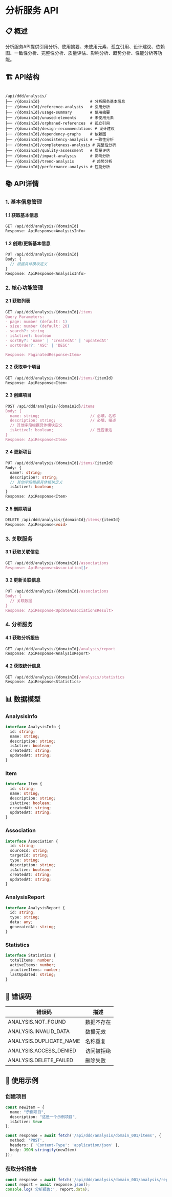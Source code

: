 # 分析服务 API

## 📋 概述

分析服务API提供引用分析、使用摘要、未使用元素、孤立引用、设计建议、依赖图、一致性分析、完整性分析、质量评估、影响分析、趋势分析、性能分析等功能。

## 🏗️ API结构

```

/api/ddd/analysis/
├── /{domainId}                      # 分析服务基本信息
├── /{domainId}/reference-analysis   # 引用分析
├── /{domainId}/usage-summary        # 使用摘要
├── /{domainId}/unused-elements      # 未使用元素
├── /{domainId}/orphaned-references  # 孤立引用
├── /{domainId}/design-recommendations # 设计建议
├── /{domainId}/dependency-graphs    # 依赖图
├── /{domainId}/consistency-analysis # 一致性分析
├── /{domainId}/completeness-analysis # 完整性分析
├── /{domainId}/quality-assessment   # 质量评估
├── /{domainId}/impact-analysis      # 影响分析
├── /{domainId}/trend-analysis        # 趋势分析
└── /{domainId}/performance-analysis # 性能分析
```

## 📚 API详情

### 1. 基本信息管理

#### 1.1 获取基本信息
```typescript
GET /api/ddd/analysis/{domainId}
Response: ApiResponse<AnalysisInfo>
```

#### 1.2 创建/更新基本信息
```typescript
PUT /api/ddd/analysis/{domainId}
Body: {
  // 根据具体模块定义
}
Response: ApiResponse<AnalysisInfo>
```

### 2. 核心功能管理

#### 2.1 获取列表
```typescript
GET /api/ddd/analysis/{domainId}/items
Query Parameters:
- page: number (default: 1)
- size: number (default: 20)
- search?: string
- isActive?: boolean
- sortBy?: 'name' | 'createdAt' | 'updatedAt'
- sortOrder?: 'ASC' | 'DESC'

Response: PaginatedResponse<Item>
```

#### 2.2 获取单个项目
```typescript
GET /api/ddd/analysis/{domainId}/items/{itemId}
Response: ApiResponse<Item>
```

#### 2.3 创建项目
```typescript
POST /api/ddd/analysis/{domainId}/items
Body: {
  name: string;                      // 必填，名称
  description: string;               // 必填，描述
  // 其他字段根据具体模块定义
  isActive?: boolean;                // 是否激活
}
Response: ApiResponse<Item>
```

#### 2.4 更新项目
```typescript
PUT /api/ddd/analysis/{domainId}/items/{itemId}
Body: {
  name?: string;
  description?: string;
  // 其他字段根据具体模块定义
  isActive?: boolean;
}
Response: ApiResponse<Item>
```

#### 2.5 删除项目
```typescript
DELETE /api/ddd/analysis/{domainId}/items/{itemId}
Response: ApiResponse<void>
```

### 3. 关联服务

#### 3.1 获取关联信息
```typescript
GET /api/ddd/analysis/{domainId}/associations
Response: ApiResponse<Association[]>
```

#### 3.2 更新关联信息
```typescript
PUT /api/ddd/analysis/{domainId}/associations
Body: {
  // 关联数据
}
Response: ApiResponse<UpdateAssociationsResult>
```

### 4. 分析服务

#### 4.1 获取分析报告
```typescript
GET /api/ddd/analysis/{domainId}/analysis/report
Response: ApiResponse<AnalysisReport>
```

#### 4.2 获取统计信息
```typescript
GET /api/ddd/analysis/{domainId}/analysis/statistics
Response: ApiResponse<Statistics>
```

## 📊 数据模型

### AnalysisInfo
```typescript
interface AnalysisInfo {
  id: string;
  name: string;
  description: string;
  isActive: boolean;
  createdAt: string;
  updatedAt: string;
}
```

### Item
```typescript
interface Item {
  id: string;
  name: string;
  description: string;
  isActive: boolean;
  createdAt: string;
  updatedAt: string;
}
```

### Association
```typescript
interface Association {
  id: string;
  sourceId: string;
  targetId: string;
  type: string;
  description: string;
  isActive: boolean;
  createdAt: string;
  updatedAt: string;
}
```

### AnalysisReport
```typescript
interface AnalysisReport {
  id: string;
  type: string;
  data: any;
  generatedAt: string;
}
```

### Statistics
```typescript
interface Statistics {
  totalItems: number;
  activeItems: number;
  inactiveItems: number;
  lastUpdated: string;
}
```

## 🔧 错误码

| 错误码 | 描述 |
|--------|------|
| ANALYSIS.NOT_FOUND | 数据不存在 |
| ANALYSIS.INVALID_DATA | 数据无效 |
| ANALYSIS.DUPLICATE_NAME | 名称重复 |
| ANALYSIS.ACCESS_DENIED | 访问被拒绝 |
| ANALYSIS.DELETE_FAILED | 删除失败 |

## 📖 使用示例

### 创建项目
```typescript
const newItem = {
  name: "示例项目",
  description: "这是一个示例项目",
  isActive: true
};

const response = await fetch('/api/ddd/analysis/domain_001/items', {
  method: 'POST',
  headers: { 'Content-Type': 'application/json' },
  body: JSON.stringify(newItem)
});
```

### 获取分析报告
```typescript
const response = await fetch('/api/ddd/analysis/domain_001/analysis/report');
const report = await response.json();
console.log('分析报告:', report.data);
```
